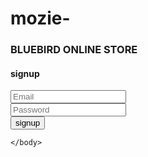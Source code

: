 # mozie-<html>
  <body>
    <h3>BLUEBIRD ONLINE STORE </h3>
    <h4>signup</h4>
    <input type="text" placeholder="Email"> <br>
    <input type="password" placeholder="Password"> <br>
    <button>signup</button>
    
    </body>
  </html>
